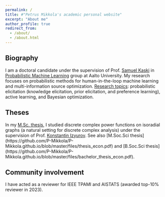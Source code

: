 ```yaml
---
permalink: /
title: #"Petrus Mikkola's academic personal website"
excerpt: "About me"
author_profile: true
redirect_from: 
  - /about/
  - /about.html
---
```


<h2>Biography</h2>
<p> I am a doctoral candidate under the supervision of Prof. <a href="https://people.aalto.fi/samuel.kaski">Samuel Kaski</a> in <a href="http://research.cs.aalto.fi/pml">Probabilistic Machine Learning</a> group at Aalto University. My research focuses on probabilistic methods for human-in-the-loop machine learning and multi-information source optimization. <u>Research topics</u>: probabilistic elicitation (knowledge elicitation, prior elicitation, and preference learning), active learning, and Bayesian optimization.
</p>

<h2>Theses</h2>
In my <a href="https://helda.helsinki.fi/handle/10138/330731">M.Sc. thesis</a>, I studied discrete complex power functions on isoradial graphs (a natural setting for discrete complex analysis) under the supervision of Prof. <a href="https://wiki.helsinki.fi/display/mathphys/Izyurov">Konstantin Izyurov</a>. See also [M.Soc.Sci thesis](https://github.com/P-Mikkola/P-Mikkola.github.io/blob/master/files/thesis_econ.pdf) and [B.Soc.Sci thesis](https://github.com/P-Mikkola/P-Mikkola.github.io/blob/master/files/bachelor_thesis_econ.pdf).

<h2>Community involvement</h2>
I have acted as a reviewer for IEEE TPAMI and AISTATS (awarded top-10% reviewer in 2023).
